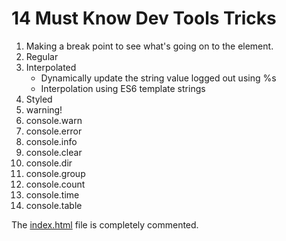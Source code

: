 # 14 Must Know Dev Tools Tricks

1. Making a break point to see what's going on to the element.
2. Regular
3. Interpolated
    - Dynamically update the string value logged out using %s
    - Interpolation using ES6 template strings
4. Styled
5. warning!
6. console.warn
7. console.error
8. console.info
9. console.clear
10. console.dir
11. console.group
12. console.count
13. console.time
14. console.table

The [index.html](https://github.com/Mitzelldone/JavaScript30/blob/main/The%2030%20Projects/09%20-%20Dev%20Tools%20Domination/index.html) file is completely commented.
